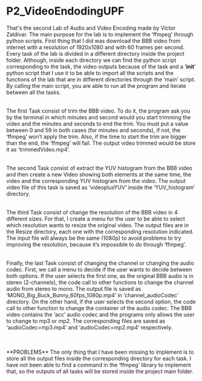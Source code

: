 # P2_VideoEndodingUPF
That's the second Lab of Audio and Video Encoding made by Víctor Zaldivar. The main purpose for the lab is to implement the ‘ffmpeg’ through python scripts.
First thing that I did was download the BBB video from internet with a resolution of 1920x1080 and with 60 frames per second. <table>
Every task of the lab is divided in a different directory inside the project folder. Although, inside each directory we can find the python script corresponding to the task, the video outputs because of the task and a ‘__init__’ python script that I use it to be able to import all the scripts and the functions of the lab that are in different directories through the ‘main’ script. By calling the main script, you are able to run all the program and iterate between all the tasks. <table>
The first Task consist of trim the BBB video. To do it, the program ask you by the terminal in which minutes and second would you start trimming the video and the minutes and seconds to end the trim. You must put a value between 0 and 59 in both cases (for minutes and seconds), if not, the ‘ffmpeg’ won’t apply the trim. Also, if the time to start the trim are bigger than the end, the ‘ffmpeg’ will fail. The output video trimmed would be store it as ‘trimmedVideo.mp4’.<table>
The second Task consist of extract the YUV histogram from the BBB video and then create a new Video showing both elements at the same time, the video and the corresponding YUV histogram from the video. The output video file of this task is saved as ‘videoplusYUV’ inside the ‘YUV_histogram’ directory.<table>
The third Task consist of change the resolution of the BBB video in 4 different sizes. For that, I create a menu for the user to be able to select which resolution wants to resize the original video. The output files are in the Resize directory, each one with the corresponding resolution indicated. The input file will always be the same (1080p) to avoid problems to try improving the resolution, because it’s impossible to do through ‘ffmpeg’.<table>
Finally, the last Task consist of changing the channel or changing the audio codec. First, we call a menu to decide if the user wants to decide between both options. If the user selects the first one, as the original BBB audio is in stereo (2-channels), the code call to other functions to change the channel audio from stereo to mono. The output file is saved as ‘MONO_Big_Buck_Bunny_60fps_1080p.mp4’ in ‘channel_audioCodec’ directory. On the other hand, if the user selects the second option, the code call to other function to change the container of the audio codec. The BBB video contains the ‘acc’ audio codec and the programs only allows the user to change to mp3 or mp2. The corresponding files are saved as ‘audioCodec=mp3.mp4’ and ‘audioCodec=mp2.mp4’ respectively. <table>
<table>
**PROBLEMS**
The only thing that I have been missing to implement is to store all the output files inside the corresponding directory for each task. I have not been able to find a command in the ‘ffmpeg’ library to implement that, so the outputs of all tasks will be stored inside the project main folder. 


